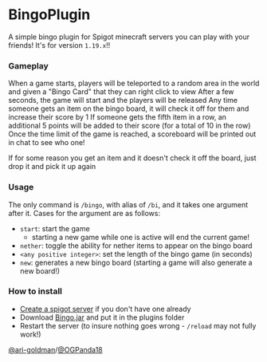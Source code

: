 # BingoPlugin
A simple bingo plugin for Spigot minecraft servers you can play with your friends! It's for version `1.19.x`!!

### Gameplay
When a game starts, players will be teleported to a random area in the world and given a "Bingo Card" that they can right click to view
After a few seconds, the game will start and the players will be released
Any time someone gets an item on the bingo board, it will check it off for them and increase their score by 1
If someone gets the fifth item in a row, an additional 5 points will be added to their score (for a total of 10 in the row)
Once the time limit of the game is reached, a scoreboard will be printed out in chat to see who one!

If for some reason you get an item and it doesn't check it off the board, just drop it and pick it up again

### Usage
The only command is `/bingo`, with alias of `/bi`, and it takes one argument after it. Cases for the argument are as follows:
- `start`: start the game
  - starting a new game while one is active will end the current game!
- `nether`: toggle the ability for nether items to appear on the bingo board
- `<any positive integer>`: set the length of the bingo game (in seconds)
- `new`: generates a new bingo board (starting a game will also generate a new board!)

### How to install
- [Create a spigot server](https://minecraft.fandom.com/wiki/Tutorials/Setting_up_a_Spigot_server) if you don't have one already
- Download [Bingo.jar](Bingo.jar) and put it in the plugins folder
- Restart the server (to insure nothing goes wrong - `/reload` may not fully work!)


[@ari-goldman](https://github.com/ari-goldman)/[@OGPanda18](https://github.com/OGPanda18)
